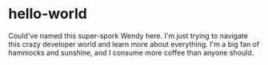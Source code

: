 # hello-world
Could've named this super-spork
Wendy here. I'm just trying to navigate this crazy developer world and learn more about everything. 
I'm a big fan of hammocks and sunshine, and I consume more coffee than anyone should. 
